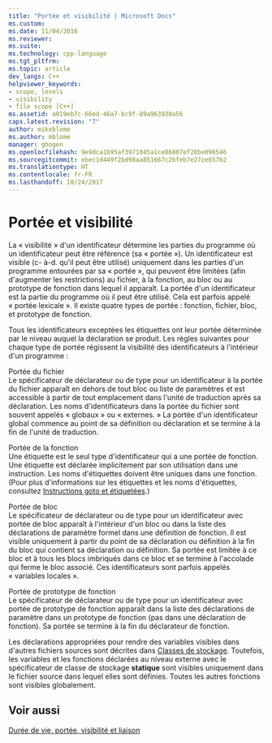 ```yaml
---
title: "Portée et visibilité | Microsoft Docs"
ms.custom: 
ms.date: 11/04/2016
ms.reviewer: 
ms.suite: 
ms.technology: cpp-language
ms.tgt_pltfrm: 
ms.topic: article
dev_langs: C++
helpviewer_keywords:
- scope, levels
- visibility
- file scope [C++]
ms.assetid: a019eb7c-66ed-46a7-bc9f-89a963930a56
caps.latest.revision: "7"
author: mikeblome
ms.author: mblome
manager: ghogen
ms.openlocfilehash: 9e9dca1b95af3971045a1ce86807ef28be096546
ms.sourcegitcommit: ebec1d449f2bd98aa851667c2bfeb7e27ce657b2
ms.translationtype: HT
ms.contentlocale: fr-FR
ms.lasthandoff: 10/24/2017
---
```

# <a name="scope-and-visibility"></a>Portée et visibilité
La « visibilité » d'un identificateur détermine les parties du programme où un identificateur peut être référencé (sa « portée »). Un identificateur est visible (c- à-d. qu'il peut être utilisé) uniquement dans les parties d'un programme entourées par sa « portée », qui peuvent être limitées (afin d'augmenter les restrictions) au fichier, à la fonction, au bloc ou au prototype de fonction dans lequel il apparaît. La portée d'un identificateur est la partie du programme où il peut être utilisé. Cela est parfois appelé « portée lexicale ». Il existe quatre types de portée : fonction, fichier, bloc, et prototype de fonction.  
  
 Tous les identificateurs exceptées les étiquettes ont leur portée déterminée par le niveau auquel la déclaration se produit. Les règles suivantes pour chaque type de portée régissent la visibilité des identificateurs à l'intérieur d'un programme :  
  
 Portée du fichier  
 Le spécificateur de déclarateur ou de type pour un identificateur à la portée du fichier apparaît en dehors de tout bloc ou liste de paramètres et est accessible à partir de tout emplacement dans l'unité de traduction après sa déclaration. Les noms d'identificateurs dans la portée du fichier sont souvent appelés « globaux » ou « externes. » La portée d'un identificateur global commence au point de sa définition ou déclaration et se termine à la fin de l'unité de traduction.  
  
 Portée de la fonction  
 Une étiquette est le seul type d'identificateur qui a une portée de fonction. Une étiquette est déclarée implicitement par son utilisation dans une instruction. Les noms d'étiquettes doivent être uniques dans une fonction. (Pour plus d'informations sur les étiquettes et les noms d'étiquettes, consultez [Instructions goto et étiquetées](../c-language/goto-and-labeled-statements-c.md).)  
  
 Portée de bloc  
 Le spécificateur de déclarateur ou de type pour un identificateur avec portée de bloc apparaît à l'intérieur d'un bloc ou dans la liste des déclarations de paramètre formel dans une définition de fonction. Il est visible uniquement à partir du point de sa déclaration ou définition à la fin du bloc qui contient sa déclaration ou définition. Sa portée est limitée à ce bloc et à tous les blocs imbriqués dans ce bloc et se termine à l'accolade qui ferme le bloc associé. Ces identificateurs sont parfois appelés « variables locales ».  
  
 Portée de prototype de fonction  
 Le spécificateur de déclarateur ou de type pour un identificateur avec portée de prototype de fonction apparaît dans la liste des déclarations de paramètre dans un prototype de fonction (pas dans une déclaration de fonction). Sa portée se termine à la fin du déclarateur de fonction.  
  
 Les déclarations appropriées pour rendre des variables visibles dans d'autres fichiers sources sont décrites dans [Classes de stockage](../c-language/c-storage-classes.md). Toutefois, les variables et les fonctions déclarées au niveau externe avec le spécificateur de classe de stockage **statique** sont visibles uniquement dans le fichier source dans lequel elles sont définies. Toutes les autres fonctions sont visibles globalement.  
  
## <a name="see-also"></a>Voir aussi  
 [Durée de vie, portée, visibilité et liaison](../c-language/lifetime-scope-visibility-and-linkage.md)